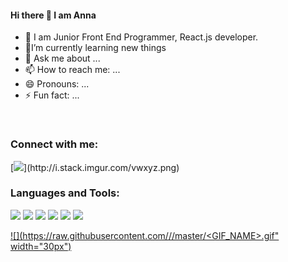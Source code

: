 
#### Hi there 👋 I am Anna

- 🔭 I am Junior Front End Programmer, React.js developer.
- 🌱I’m currently learning new things
- 💬 Ask me about ...
- 📫 How to reach me: ...
- 😄 Pronouns: ...
- ⚡ Fun fact: ...
<br/>
 
### Connect with me:


[![](https://img.icons8.com/dusk/50/000000/linkedin--v2.png"width="30px")](http://i.stack.imgur.com/vwxyz.png)

### Languages and Tools:

[![](https://img.icons8.com/color/48/000000/html-5--v1.png)]()
[![](https://img.icons8.com/color/48/000000/bootstrap.png)]()
[![](https://img.icons8.com/color/48/000000/javascript--v1.png)]()
[![](https://img.icons8.com/color/48/000000/css3.png)]()
[![](https://img.icons8.com/external-tal-revivo-color-tal-revivo/48/000000/external-sass-a-style-sheet-professional-grade-css-extension-language-logo-color-tal-revivo.png)]()
[![](https://img.icons8.com/color/50/000000/react-native.png)]()


[![](https://raw.githubusercontent.com/<OWNER>/<OWNER>/master/<GIF_NAME>.gif" width="30px")]()

